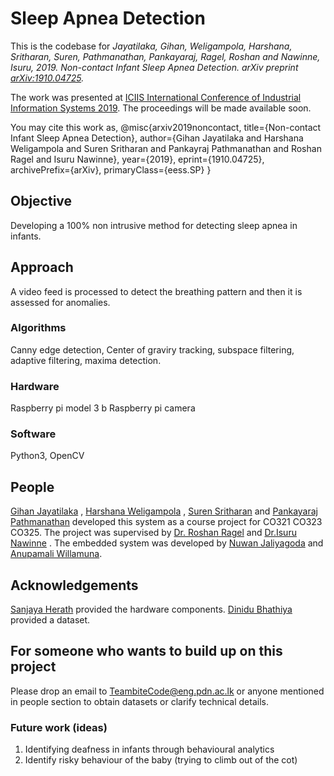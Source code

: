 # Sleep Apnea Detection

This is the codebase for *Jayatilaka, Gihan, Weligampola, Harshana, Sritharan, Suren, Pathmanathan, Pankayaraj, Ragel, Roshan and Nawinne, Isuru, 2019. Non-contact Infant Sleep Apnea Detection. arXiv preprint [arXiv:1910.04725](https://arxiv.org/abs/1910.04725).*

The work was presented at [ICIIS International Conference of Industrial Information Systems 2019](http://www.iciis.org/). The proceedings will be made available soon.


You may cite this work as,
@misc{arxiv2019noncontact,
    title={Non-contact Infant Sleep Apnea Detection},
    author={Gihan Jayatilaka and Harshana Weligampola and Suren Sritharan and Pankayraj Pathmanathan and Roshan Ragel and Isuru Nawinne},
    year={2019},
    eprint={1910.04725},
    archivePrefix={arXiv},
    primaryClass={eess.SP}
}


## Objective
Developing a 100% non intrusive method for detecting sleep apnea in infants.

## Approach
A video feed is processed to detect the breathing pattern and then it is assessed for anomalies.

### Algorithms
Canny edge detection, Center of graviry tracking, subspace filtering, adaptive filtering, maxima detection.

### Hardware
Raspberry pi model 3 b
Raspberry pi camera

### Software
Python3, OpenCV

## People
[Gihan Jayatilaka](http://gihan.me) , [Harshana Weligampola](http://teambitecode.com/people/harshana) , [Suren Sritharan](http://teambitecode.com/people/suren) and [Pankayaraj Pathmanathan](http://teambitecode.com/people/pankayraj) developed this system as a course project for CO321 CO323 CO325.
The project was supervised by [Dr. Roshan Ragel](http://roshan.ragel.net) and [Dr.Isuru Nawinne](mailto:isurunawinne@gmail.com) .
The embedded system was developed by [Nuwan Jaliyagoda](http://teambitecode.com/people/nuwan) and [Anupamali Willamuna](http://teambitecode.com/people/anupamali).

## Acknowledgements
[Sanjaya Herath](mailto:slh.1995@gmail.com) provided the hardware components. [Dinidu Bhathiya](mailto:Dinidu.Bhathiya@syscolabs.com) provided a dataset. 

## For someone who wants to build up on this project
Please drop an email to [TeambiteCode@eng.pdn.ac.lk](mailto:bitecode@eng.pdn.ac.lk) or anyone mentioned in people section to obtain datasets or clarify technical details.

### Future work (ideas)
1. Identifying deafness in infants through behavioural analytics
2. Identify risky behaviour of the baby (trying to climb out of the cot)

